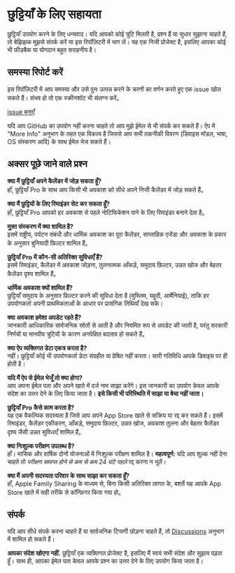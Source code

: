 # छुट्टियाँ के लिए सहायता  

छुट्टियाँ उपयोग करने के लिए धन्यवाद। यदि आपको कोई त्रुटि मिलती है, प्रश्न हैं या सुधार सुझाना चाहते हैं, तो बेझिझक मुझसे संपर्क करें या इस रिपॉज़िटरी में भाग लें। यह एक निजी प्रोजेक्ट है, इसलिए आपका कोई भी फीडबैक या योगदान बहुत सराहनीय है।  

## समस्या रिपोर्ट करें  

इस रिपॉज़िटरी में आप समस्या और उसे पुनः उत्पन्न करने के चरणों का वर्णन करते हुए एक issue खोल सकते हैं। संभव हो तो एक स्क्रीनशॉट भी संलग्न करें。  

[issue बनाएँ](https://github.com/lucasditomase/feriados/issues/new?title=Problem%20with%20छुट्टियाँ%20App&body=Describe%20the%20issue%20you%E2%80%99re%20experiencing%20below%3A%0A%0A-%20Device%3A%20%0A-%20iOS%20version%3A%20%0A-%20App%20version%3A%20%0A-%20Steps%20to%20reproduce%3A%0A%0A(Optional)%20Attach%20a%20screenshot%20or%20recording%20if%20you%20can.)  

यदि आप GitHub का उपयोग नहीं करना चाहते तो आप मुझे ईमेल से भी संपर्क कर सकते हैं। ऐप में "More Info" अनुभाग के तहत एक विकल्प है जिससे आप सभी तकनीकी विवरण (डिवाइस मॉडल, भाषा, OS संस्करण आदि) के साथ ईमेल भेज सकते हैं।  

## अक्सर पूछे जाने वाले प्रश्न  

**क्या मैं छुट्टियाँ अपने कैलेंडर में जोड़ सकता हूँ?**  
हाँ, छुट्टियाँ Pro के साथ आप किसी भी अवकाश को सीधे अपने निजी कैलेंडर में जोड़ सकते हैं。  

**क्या मैं छुट्टियों के लिए रिमाइंडर सेट कर सकता हूँ?**  
हाँ, छुट्टियाँ Pro आपको हर अवकाश से पहले नोटिफिकेशन पाने के लिए रिमाइंडर बनाने देता है。  

**मुफ़्त संस्करण में क्या शामिल है?**  
इसमें राष्ट्रीय, पर्यटन संबंधी और धार्मिक अवकाश का पूरा कैलेंडर, साप्ताहिक एजेंडा और अवकाश के प्रकार के अनुसार बुनियादी फ़िल्टर शामिल हैं。  

**छुट्टियाँ Pro में कौन-सी अतिरिक्त सुविधाएँ हैं?**  
इसमें रिमाइंडर, कैलेंडर में अवकाश जोड़ना, तुलनात्मक आँकड़े, समुदाय फ़िल्टर, उन्नत खोज और बेहतर कैलेंडर दृश्य शामिल हैं。  

**धार्मिक अवकाश क्यों शामिल हैं?**  
छुट्टियाँ समुदाय के अनुसार फ़िल्टर करने की सुविधा देता है (मुस्लिम, यहूदी, आर्मेनियाई), ताकि हर उपयोगकर्ता अपनी प्राथमिकताओं के आधार पर प्रासंगिक तिथियाँ देख सके।  

**क्या अवकाश हमेशा अपडेट रहते हैं?**  
जानकारी आधिकारिक सार्वजनिक स्रोतों से आती है और नियमित रूप से अपडेट की जाती है, परंतु सरकारी निर्णयों या मानवीय त्रुटियों के कारण अनपेक्षित बदलाव हो सकते हैं。  

**क्या ऐप व्यक्तिगत डेटा एकत्र करता है?**  
नहीं। छुट्टियाँ कोई भी उपयोगकर्ता डेटा संग्रहीत या प्रेषित नहीं करता। सारी गतिविधि आपके डिवाइस पर ही होती है।  

**यदि मैं ऐप से ईमेल भेजूँ तो क्या होगा?**  
आप अपना ईमेल पता और अपने खाते में दर्ज नाम साझा करेंगे। इस जानकारी का उपयोग केवल आपके संदेश का उत्तर देने के लिए किया जाता है। **इसे किसी भी परिस्थिति में साझा या बेचा नहीं जाता।**  

**छुट्टियाँ Pro कैसे काम करता है?**  
यह एक वैकल्पिक सदस्यता है जिसे आप अपने App Store खाते से सक्रिय या रद्द कर सकते हैं। इसमें रिमाइंडर, कैलेंडर एकीकरण, आँकड़े, समुदाय फ़िल्टर, उन्नत खोज, अवकाश तुलना और बेहतर कैलेंडर दृश्य जैसी उन्नत सुविधाएँ शामिल हैं。  

**क्या निःशुल्क परीक्षण उपलब्ध है?**  
हाँ। मासिक और वार्षिक दोनों योजनाओं में निःशुल्क परीक्षण शामिल है। **महत्वपूर्ण:** यदि आप शुल्क नहीं देना चाहते तो *परीक्षण समाप्त होने से कम से कम 24 घंटे पहले* रद्द करना न भूलें।  

**क्या मैं अपनी सदस्यता परिवार के साथ साझा कर सकता हूँ?**  
हाँ, Apple Family Sharing के माध्यम से, बिना किसी अतिरिक्त लागत के, बशर्ते यह आपके App Store खाते में सही तरीके से कॉन्फ़िगर किया गया हो。  

## संपर्क  

यदि आप सीधे संपर्क करना चाहते हैं या सार्वजनिक टिप्पणी छोड़ना चाहते हैं, तो [Discussions](https://github.com/lucasditomase/feriados/discussions) अनुभाग में शामिल हो सकते हैं।  

**आपका संदेश खोएगा नहीं.** छुट्टियाँ एक व्यक्तिगत प्रोजेक्ट है, इसलिए मैं स्वयं सभी संदेश और सुझाव पढ़ता हूँ। साथ ही, आपका ईमेल पता केवल आपके प्रश्न का उत्तर देने के लिए उपयोग किया जाता है।  
